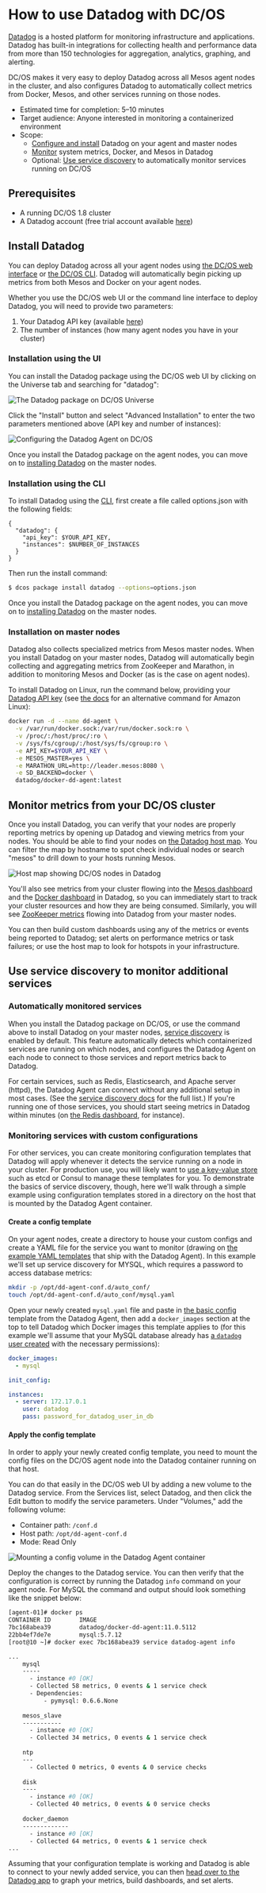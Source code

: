 # How to use Datadog with DC/OS

[Datadog][datadog] is a hosted platform for monitoring infrastructure and applications. Datadog has built-in integrations for collecting health and performance data from more than 150 technologies for aggregation, analytics, graphing, and alerting. 

DC/OS makes it very easy to deploy Datadog across all Mesos agent nodes in the cluster, and also configures Datadog to automatically collect metrics from Docker, Mesos, and other services running on those nodes. 

* Estimated time for completion: 5–10 minutes
* Target audience: Anyone interested in monitoring a containerized environment
* Scope:
    * [Configure and install](#install-datadog) Datadog on your agent and master nodes
    * [Monitor](#monitor-metrics-from-your-dcos-cluster) system metrics, Docker, and Mesos in Datadog
    * Optional: [Use service discovery](#use-service-discovery-to-monitor-additional-services) to automatically monitor services running on DC/OS

## Prerequisites

* A running DC/OS 1.8 cluster
* A Datadog account (free trial account available [here][signup])

## Install Datadog

You can deploy Datadog across all your agent nodes using [the DC/OS web interface](#installation-using-the-ui) or [the DC/OS CLI](#installation-using-the-cli). Datadog will automatically begin picking up metrics from both Mesos and Docker on your agent nodes.

Whether you use the DC/OS web UI or the command line interface to deploy Datadog, you will need to provide two parameters: 

1. Your Datadog API key (available [here][api-key])
2. The number of instances (how many agent nodes you have in your cluster)

### Installation using the UI

You can install the Datadog package using the DC/OS web UI by clicking on the Universe tab and searching for "datadog":

![The Datadog package on DC/OS Universe](img/dcos-universe.png)

Click the "Install" button and select "Advanced Installation" to enter the two parameters mentioned above (API key and number of instances):

![Configuring the Datadog Agent on DC/OS](img/dcos-install.png)

Once you install the Datadog package on the agent nodes, you can move on to [installing Datadog](#installation-on-master-nodes) on the master nodes.

### Installation using the CLI

To install Datadog using the [CLI][cli], first create a file called options.json with the following fields:

```
{
  "datadog": {
    "api_key": $YOUR_API_KEY,
    "instances": $NUMBER_OF_INSTANCES
  }
}
```

Then run the install command:

```bash
$ dcos package install datadog --options=options.json
```

Once you install the Datadog package on the agent nodes, you can move on to [installing Datadog](#installation-on-master-nodes) on the master nodes.

### Installation on master nodes

Datadog also collects specialized metrics from Mesos master nodes. When you install Datadog on your master nodes, Datadog will automatically begin collecting and aggregating metrics from ZooKeeper and Marathon, in addition to monitoring Mesos and Docker (as is the case on agent nodes).

To install Datadog on Linux, run the command below, providing your [Datadog API key][api-key] (see [the docs][dd-agent-docs] for an alternative command for Amazon Linux):

```bash
docker run -d --name dd-agent \
  -v /var/run/docker.sock:/var/run/docker.sock:ro \
  -v /proc/:/host/proc/:ro \
  -v /sys/fs/cgroup/:/host/sys/fs/cgroup:ro \
  -e API_KEY=$YOUR_API_KEY \
  -e MESOS_MASTER=yes \
  -e MARATHON_URL=http://leader.mesos:8080 \
  -e SD_BACKEND=docker \
  datadog/docker-dd-agent:latest
```

## Monitor metrics from your DC/OS cluster 

Once you install Datadog, you can verify that your nodes are properly reporting metrics by opening up Datadog and viewing metrics from your nodes. You should be able to find your nodes on [the Datadog host map][host-map]. You can filter the map by hostname to spot check individual nodes or search "mesos" to drill down to your hosts running Mesos.

![Host map showing DC/OS nodes in Datadog](img/dcos-host-map.png)

You'll also see metrics from your cluster flowing into the [Mesos dashboard][mesos-dash] and the [Docker dashboard][docker-dash] in Datadog, so you can immediately start to track your cluster resources and how they are being consumed. Similarly, you will see [ZooKeeper metrics][zk-dash] flowing into Datadog from your master nodes.

You can then build custom dashboards using any of the metrics or events being reported to Datadog; set alerts on performance metrics or task failures; or use the host map to look for hotspots in your infrastructure. 

## Use service discovery to monitor additional services

### Automatically monitored services

When you install the Datadog package on DC/OS, or use the command above to install Datadog on your master nodes, [service discovery][service-discovery] is enabled by default. This feature automatically detects which containerized services are running on which nodes, and configures the Datadog Agent on each node to connect to those services and report metrics back to Datadog.

For certain services, such as Redis, Elasticsearch, and Apache server (httpd), the Datadog Agent can connect without any additional setup in most cases. (See the [service discovery docs][service-discovery] for the full list.) If you're running one of those services, you should start seeing metrics in Datadog within minutes (on [the Redis dashboard][redis-dash], for instance).

### Monitoring services with custom configurations

For other services, you can create monitoring configuration templates that Datadog will apply whenever it detects the service running on a node in your cluster. For production use, you will likely want to [use a key-value store][service-discovery] such as etcd or Consul to manage these templates for you. To demonstrate the basics of service discovery, though, here we'll walk through a simple example using configuration templates stored in a directory on the host that is mounted by the Datadog Agent container.

#### Create a config template

On your agent nodes, create a directory to house your custom configs and create a YAML file for the service you want to monitor (drawing on [the example YAML templates][yamls] that ship with the Datadog Agent). In this example we'll set up service discovery for MYSQL, which requires a password to access database metrics:

```bash
mkdir -p /opt/dd-agent-conf.d/auto_conf/
touch /opt/dd-agent-conf.d/auto_conf/mysql.yaml 
```

Open your newly created `mysql.yaml` file and paste in [the basic config][mysql-docs] template from the Datadog Agent, then add a `docker_images` section at the top to tell Datadog which Docker images this template applies to (for this example we'll assume that your MySQL database already has [a `datadog` user created][mysql-docs] with the necessary permissions):

```yaml
docker_images:
  - mysql

init_config:

instances:
  - server: 172.17.0.1
    user: datadog
    pass: password_for_datadog_user_in_db

```

#### Apply the config template

In order to apply your newly created config template, you need to mount the config files on the DC/OS agent node into the Datadog container running on that host. 

You can do that easily in the DC/OS web UI by adding a new volume to the Datadog service. From the Services list, select Datadog, and then click the Edit button to modify the service parameters. Under "Volumes," add the following volume:

* Container path: `/conf.d`  
* Host path: `/opt/dd-agent-conf.d`  
* Mode: Read Only  

![Mounting a config volume in the Datadog Agent container](img/dcos-volume.png)

Deploy the changes to the Datadog service. You can then verify that the configuration is correct by running the Datadog `info` command on your agent node. For MySQL the command and output should look something like the snippet below:

```bash
[agent-01]# docker ps
CONTAINER ID        IMAGE                                                             COMMAND                  CREATED             STATUS              PORTS                                                                NAMES
7bc168abea39        datadog/docker-dd-agent:11.0.5112                                 "/entrypoint.sh super"   10 minutes ago      Up 10 minutes       7777/tcp, 8126/tcp, 0.0.0.0:8125->8125/udp, 0.0.0.0:9001->9001/tcp   mesos-xxx
22bb4ef7de7e        mysql:5.7.12                                                      "docker-entrypoint.sh"   22 minutes ago      Up 22 minutes       0.0.0.0:3306->3306/tcp                                               mesos-xxx
[root@10 ~]# docker exec 7bc168abea39 service datadog-agent info

...  
    mysql
    -----
      - instance #0 [OK]
      - Collected 58 metrics, 0 events & 1 service check
      - Dependencies:
          - pymysql: 0.6.6.None
  
    mesos_slave
    -----------
      - instance #0 [OK]
      - Collected 34 metrics, 0 events & 1 service check
  
    ntp
    ---
      - Collected 0 metrics, 0 events & 0 service checks
  
    disk
    ----
      - instance #0 [OK]
      - Collected 40 metrics, 0 events & 0 service checks
  
    docker_daemon
    -------------
      - instance #0 [OK]
      - Collected 64 metrics, 0 events & 1 service check
...
``` 

Assuming that your configuration template is working and Datadog is able to connect to your newly added service, you can then [head over to the Datadog app][dd-app] to graph your metrics, build dashboards, and set alerts. 

[datadog]: https://www.datadoghq.com/
[signup]: https://app.datadoghq.com/signup
[api-key]: https://app.datadoghq.com/account/settings#api
[dd-agent-docs]: https://github.com/DataDog/docker-dd-agent
[cli]: https://github.com/dcos/dcos-cli
[host-map]: https://app.datadoghq.com/infrastructure/map
[mesos-dash]: https://app.datadoghq.com/screen/integration/mesos
[docker-dash]: https://app.datadoghq.com/screen/integration/docker
[zk-dash]: https://app.datadoghq.com/screen/integration/zookeeper
[mysql-docs]: http://docs.datadoghq.com/integrations/mysql/
[redis-dash]: https://app.datadoghq.com/screen/integration/redis
[service-discovery]: http://docs.datadoghq.com/guides/servicediscovery/
[yamls]: https://github.com/DataDog/integrations-core
[dd-app]: https://app.datadoghq.com
